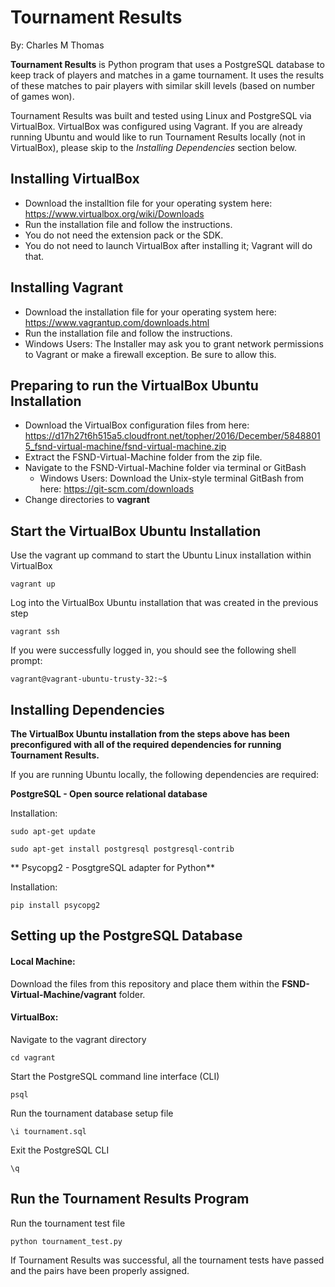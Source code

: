 # Tournament Results

By: Charles M Thomas

**Tournament Results** is Python program that uses a PostgreSQL database to keep track of players and matches in a game tournament. It uses the results of these matches to pair players with similar skill levels (based on number of games won).

Tournament Results was built and tested using Linux and PostgreSQL via VirtualBox. VirtualBox was configured using Vagrant. If you are already running Ubuntu and would like to run Tournament Results locally (not in VirtualBox), please skip to the *Installing Dependencies* section below.

## Installing VirtualBox

* Download the installtion file for your operating system here: https://www.virtualbox.org/wiki/Downloads
* Run the installation file and follow the instructions.
* You do not need the extension pack or the SDK. 
* You do not need to launch VirtualBox after installing it; Vagrant will do that.

## Installing Vagrant

* Download the installation file for your operating system here: https://www.vagrantup.com/downloads.html
* Run the installation file and follow the instructions.
* Windows Users: The Installer may ask you to grant network permissions to Vagrant or make a firewall exception. Be sure to allow this.

## Preparing to run the VirtualBox Ubuntu Installation

* Download the VirtualBox configuration files from here: https://d17h27t6h515a5.cloudfront.net/topher/2016/December/58488015_fsnd-virtual-machine/fsnd-virtual-machine.zip
* Extract the FSND-Virtual-Machine folder from the zip file.
* Navigate to the FSND-Virtual-Machine folder via terminal or GitBash
  * Windows Users: Download the Unix-style terminal GitBash from here: https://git-scm.com/downloads
* Change directories to **vagrant**

## Start the VirtualBox Ubuntu Installation

Use the vagrant up command to start the Ubuntu Linux installation within VirtualBox

`vagrant up`

Log into the VirtualBox Ubuntu installation that was created in the previous step

`vagrant ssh`

If you were successfully logged in, you should see the following shell prompt:

`vagrant@vagrant-ubuntu-trusty-32:~$`

## Installing Dependencies

**The VirtualBox Ubuntu installation from the steps above has been preconfigured with all of the required dependencies for running Tournament Results.**

If you are running Ubuntu locally, the following dependencies are required:

**PostgreSQL - Open source relational database**

Installation:

`sudo apt-get update`

`sudo apt-get install postgresql postgresql-contrib`

** Psycopg2 - PosgtgreSQL adapter for Python**

Installation:

`pip install psycopg2`

## Setting up the PostgreSQL Database

#### Local Machine: 

Download the files from this repository and place them within the **FSND-Virtual-Machine/vagrant** folder.

#### VirtualBox: 

Navigate to the vagrant directory

`cd vagrant`

Start the PostgreSQL command line interface (CLI)

`psql`

Run the tournament database setup file

`\i tournament.sql`

Exit the PostgreSQL CLI

`\q`

## Run the Tournament Results Program

Run the tournament test file

`python tournament_test.py`

If Tournament Results was successful, all the tournament tests have passed and the pairs have been properly assigned.
